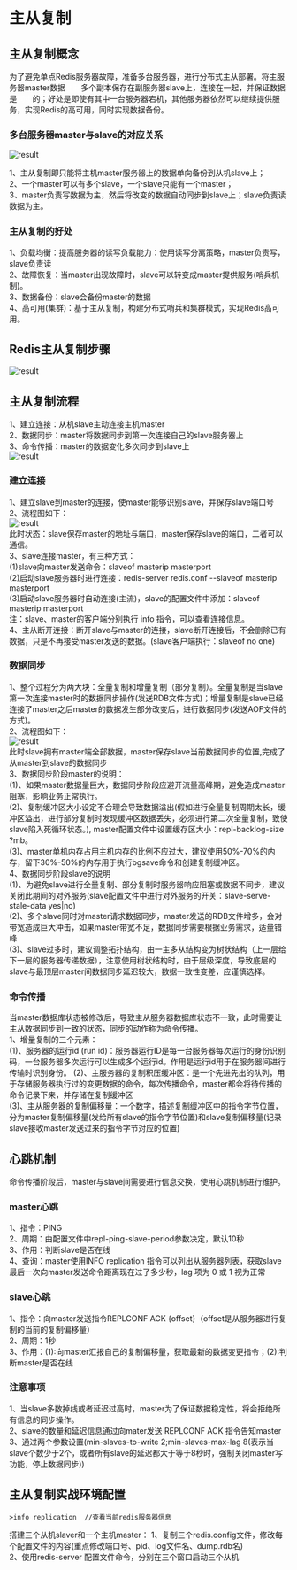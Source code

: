 # 主从复制  
## 主从复制概念  
为了避免单点Redis服务器故障，准备多台服务器，进行分布式主从部署。将主服务器master数据<font color='white'>复制</font>多个副本保存在副服务器slave上，连接在一起，并保证数据是<font color='white'>同步</font>的；好处是即使有其中一台服务器宕机，其他服务器依然可以继续提供服务，实现Redis的高可用，同时实现数据备份。  
### 多台服务器master与slave的对应关系  
![result](https://static01.imgkr.com/temp/971d021c0372422085b2951070457d35.png)  

1、主从复制即只能将主机master服务器上的数据单向备份到从机slave上；  
2、一个master可以有多个slave，一个slave只能有一个master；  
3、master负责写数据为主，然后将改变的数据自动同步到slave上；slave负责读数据为主。  
### 主从复制的好处  
1、负载均衡：提高服务器的读写负载能力：使用读写分离策略，master负责写，slave负责读   
2、故障恢复：当master出现故障时，slave可以转变成master提供服务(哨兵机制)。  
3、数据备份：slave会备份master的数据  
4、高可用(集群)：基于主从复制，构建分布式哨兵和集群模式，实现Redis高可用。  
## Redis主从复制步骤  
![result](https://static01.imgkr.com/temp/0dca3657cbcc4ba8a41d0e639784069b.png)   

## 主从复制流程   
1、建立连接：从机slave主动连接主机master   
2、数据同步：master将数据同步到第一次连接自己的slave服务器上   
3、命令传播：master的数据变化多次同步到slave上   
![result](https://static01.imgkr.com/temp/7d1555593ab24a7880a5a988d19994ff.png)  

### 建立连接  
1、建立slave到master的连接，使master能够识别slave，并保存slave端口号   
2、流程图如下：  
![result](https://static01.imgkr.com/temp/e11d314bad2948f1873845176aef8a19.png)    
此时状态：slave保存master的地址与端口，master保存slave的端口，二者可以通信。  
3、slave连接master，有三种方式：  
(1)slave向master发送命令：slaveof masterip masterport   
(2)启动slave服务器时进行连接：redis-server redis.conf --slaveof masterip masterport  
(3)启动slave服务器时自动连接(主流)，slave的配置文件中添加：slaveof masterip masterport  
注：slave、master的客户端分别执行 info 指令，可以查看连接信息。  
4、主从断开连接：断开slave与master的连接，slave断开连接后，不会删除已有数据，只是不再接受master发送的数据。(slave客户端执行：slaveof no one)   
### 数据同步  
1、整个过程分为两大块：全量复制和增量复制（部分复制）。全量复制是当slave第一次连接master时的数据同步操作(发送RDB文件方式)；增量复制是slave已经连接了master之后master的数据发生部分改变后，进行数据同步(发送AOF文件的方式)。  
2、流程图如下：  
![result](https://static01.imgkr.com/temp/aeec13b1939949818fdba589f3a384a8.png)    
此时slave拥有master端全部数据，master保存slave当前数据同步的位置,完成了从master到slave的数据同步  
3、数据同步阶段master的说明：  
(1)、如果master数据量巨大，数据同步阶段应避开流量高峰期，避免造成master阻塞，影响业务正常执行。  
(2)、复制缓冲区大小设定不合理会导致数据溢出(假如进行全量复制周期太长，缓冲区溢出，进行部分复制时发现缓冲区数据丢失，必须进行第二次全量复制，致使slave陷入死循环状态。), master配置文件中设置缓存区大小：repl-backlog-size ?mb。  
(3)、master单机内存占用主机内存的比例不应过大，建议使用50%-70%的内存，留下30%-50%的内存用于执行bgsave命令和创建复制缓冲区。  
4、数据同步阶段slave的说明  
(1)、为避免slave进行全量复制、部分复制时服务器响应阻塞或数据不同步，建议关闭此期间的对外服务(slave配置文件中进行对外服务的开关：slave-serve-stale-data yes|no)  
(2)、多个slave同时对master请求数据同步，master发送的RDB文件增多，会对带宽造成巨大冲击，如果master带宽不足，数据同步需要根据业务需求，适量错峰  
(3)、slave过多时，建议调整拓扑结构，由一主多从结构变为树状结构（上一层给下一层的服务器传递数据），注意使用树状结构时，由于层级深度，导致底层的slave与最顶层master间数据同步延迟较大，数据一致性变差，应谨慎选择。  
### 命令传播  
当master数据库状态被修改后，导致主从服务器数据库状态不一致，此时需要让主从数据同步到一致的状态，同步的动作称为命令传播。  
1、增量复制的三个元素：  
(1)、服务器的运行id (run id)：服务器运行ID是每一台服务器每次运行的身份识别码，一台服务器多次运行可以生成多个运行id。作用是运行id用于在服务器间进行传输时识别身份。 
(2)、主服务器的复制积压缓冲区：是一个先进先出的队列，用于存储服务器执行过的变更数据的命令，每次传播命令，master都会将待传播的命令记录下来，并存储在复制缓冲区  
(3)、主从服务器的复制偏移量：一个数字，描述复制缓冲区中的指令字节位置，分为master复制偏移量(发给所有slave的指令字节位置)和slave复制偏移量(记录slave接收master发送过来的指令字节对应的位置)    
## 心跳机制   
命令传播阶段后，master与slave间需要进行信息交换，使用心跳机制进行维护。   
### master心跳  
1、指令：PING  
2、周期：由配置文件中repl-ping-slave-period参数决定，默认10秒   
3、作用：判断slave是否在线  
4、查询：master使用INFO replication 指令可以列出从服务器列表，获取slave最后一次向master发送命令距离现在过了多少秒，lag 项为 0 或 1 视为正常   
### slave心跳  
1、指令：向master发送指令REPLCONF ACK {offset}（offset是从服务器进行复制的当前的复制偏移量）  
2、周期：1秒  
3、作用：(1):向master汇报自己的复制偏移量，获取最新的数据变更指令；(2):判断master是否在线  
### 注意事项  
1、当slave多数掉线或者延迟过高时，master为了保证数据稳定性，将会拒绝所有信息的同步操作。  
2、slave的数量和延迟信息通过向mater发送 REPLCONF ACK 指令告知master    
3、通过两个参数设置(min-slaves-to-write 2;min-slaves-max-lag 8(表示当slave个数少于2个，或者所有slave的延迟都大于等于8秒时，强制关闭master写功能，停止数据同步))  
## 主从复制实战环境配置    
```
>info replication  //查看当前redis服务器信息
```
搭建三个从机slaver和一个主机master：
1、复制三个redis.config文件，修改每个配置文件的内容(重点修改端口号、pid、log文件名、dump.rdb名)  
2、使用redis-server 配置文件命令，分别在三个窗口启动三个从机
